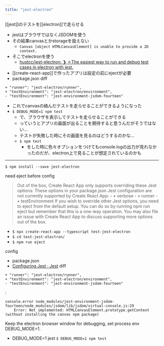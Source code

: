 ```yaml
---
title: "jest-electron"
---
```


[[jest]]のテストを[[electron]]で走らせる

- jestはブラウザではなくJSDOMを使う
- その結果canvasとかstorageを扱えない
    - `Canvas [object HTMLCanvasElement] is unable to provide a 2D context.`
- そこでelectronを使う
    - [hustcc/jest-electron: ❯ ⚛️The easiest way to run and debug test cases in electron with jest.](https://github.com/hustcc/jest-electron)
- [[create-react-app]]で作ったアプリは設定の前にejectが必要
- package.json
diff

```
+ "runner": "jest-electron/runner",
+ "testEnvironment": "jest-electron/environment",
- "testEnvironment": "jest-environment-jsdom-fourteen"
```

- これでcanvasの絡んだテストを走らせることができるようになった
- `$ DEBUG_MODE=1 npm test`
    - で、ブラウザを表示してテストを走らせることができる
    - っていうとアプリの画面が出ることを期待すると思うんだがそうではない…
    - テストが失敗した時にその画面を見るのはどうするのかな…
    - `$ npm test`
        - をした時に色々オプションをつけてもconsole.logの出力が見れなかったのだが、electron上で見ることが想定されているのかも

---

`$ npm install --save jest-electron`

need eject before config
> Out of the box, Create React App only supports overriding these Jest options:
> These options in your package.json Jest configuration are not currently supported by Create React App:
    - • verbose
    - • runner
    - • testEnvironment
> If you wish to override other Jest options, you need to eject from the default setup. You can do so by running npm run eject but remember that this is a one-way operation. You may also file an issue with Create React App to discuss supporting more options out of the box.

- `$ npx create-react-app --typescript test-jest-electron`
- `$ cd test-jest-electron/`
- `$ npm run eject`

config
- package.json
- [Configuring Jest · Jest](https://jestjs.io/docs/ja/22.x/configuration)
diff

```
+ "runner": "jest-electron/runner",
+ "testEnvironment": "jest-electron/environment",
- "testEnvironment": "jest-environment-jsdom-fourteen"
```



:

```
console.error node_modules/jest-environment-jsdom-fourteen/node_modules/jsdom/lib/jsdom/virtual-console.js:29
    Error: Not implemented: HTMLCanvasElement.prototype.getContext (without installing the canvas npm package)
```


Keep the electron browser window for debugging, set process env DEBUG_MODE=1.
- DEBUG_MODE=1 jest
`$ DEBUG_MODE=1 npm test`
